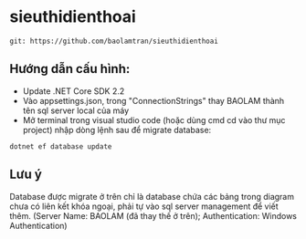 # sieuthidienthoai
`git: https://github.com/baolamtran/sieuthidienthoai`

## Hướng dẫn cấu hình:
* Update .NET Core SDK 2.2
* Vào appsettings.json, trong "ConnectionStrings" thay BAOLAM thành tên sql server local của máy
* Mở terminal trong visual studio code (hoặc dùng cmd cd vào thư mục project) nhập dòng lệnh sau để migrate database:
``` shell
dotnet ef database update
```
## Lưu ý
Database được migrate ở trên chỉ là database chứa các bảng trong diagram chưa có liên kết khóa ngoại, phải tự vào sql server management để viết thêm. (Server Name: BAOLAM (đã thay thế ở trên); Authentication: Windows Authentication)

